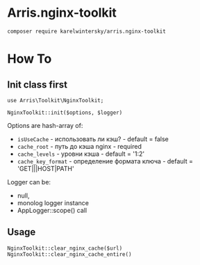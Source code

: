 # Arris.nginx-toolkit

```
composer require karelwintersky/arris.nginx-toolkit 
```

# How To

## Init class first

```
use Arris\Toolkit\NginxToolkit;

NginxToolkit::init($options, $logger)
``` 

Options are hash-array of:  
- `isUseCache` - использовать ли кэш? - default = false
- `cache_root` - путь до кэша nginx - required
- `cache_levels` - уровни кэша - default = '1:2'
- `cache_key_format` - определение формата ключа - default = 'GET|||HOST|PATH'

Logger can be: 
- null, 
- monolog logger instance 
- AppLogger::scope() call

## Usage 

```
NginxToolkit::clear_nginx_cache($url)
NginxToolkit::clear_nginx_cache_entire()
```
